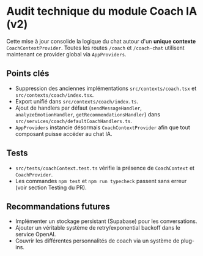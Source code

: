 # Audit technique du module Coach IA (v2)

Cette mise à jour consolide la logique du chat autour d'un **unique contexte**
`CoachContextProvider`. Toutes les routes `/coach` et `/coach-chat` utilisent
maintenant ce provider global via `AppProviders`.

## Points clés
- Suppression des anciennes implémentations `src/contexts/coach.tsx` et
  `src/contexts/coach/index.tsx`.
- Export unifié dans `src/contexts/coach/index.ts`.
- Ajout de handlers par défaut (`sendMessageHandler`, `analyzeEmotionHandler`,
  `getRecommendationsHandler`) dans `src/services/coach/defaultCoachHandlers.ts`.
- `AppProviders` instancie désormais `CoachContextProvider` afin que tout
  composant puisse accéder au chat IA.

## Tests
- `src/tests/coachContext.test.ts` vérifie la présence de `CoachContext` et
  `CoachProvider`.
- Les commandes `npm test` et `npm run typecheck` passent sans erreur (voir
  section Testing du PR).

## Recommandations futures
- Implémenter un stockage persistant (Supabase) pour les conversations.
- Ajouter un véritable système de retry/exponential backoff dans le service
  OpenAI.
- Couvrir les différentes personnalités de coach via un système de plug-ins.
